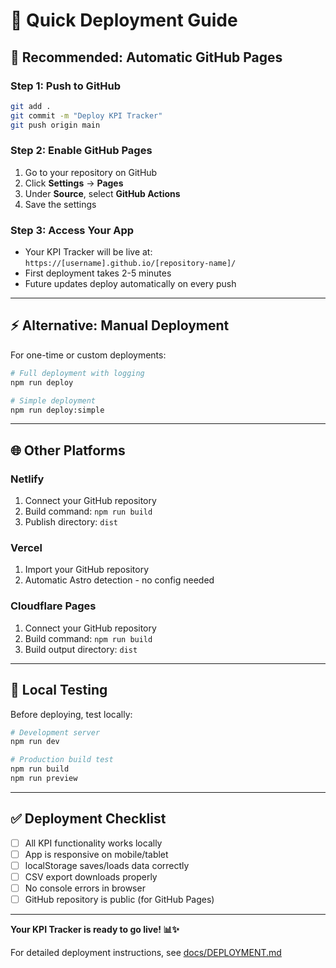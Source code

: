 # 🚀 Quick Deployment Guide

## 🎯 **Recommended: Automatic GitHub Pages**

### Step 1: Push to GitHub
```bash
git add .
git commit -m "Deploy KPI Tracker"
git push origin main
```

### Step 2: Enable GitHub Pages
1. Go to your repository on GitHub
2. Click **Settings** → **Pages**
3. Under **Source**, select **GitHub Actions**
4. Save the settings

### Step 3: Access Your App
- Your KPI Tracker will be live at: `https://[username].github.io/[repository-name]/`
- First deployment takes 2-5 minutes
- Future updates deploy automatically on every push

---

## ⚡ **Alternative: Manual Deployment**

For one-time or custom deployments:

```bash
# Full deployment with logging
npm run deploy

# Simple deployment
npm run deploy:simple
```

---

## 🌐 **Other Platforms**

### Netlify
1. Connect your GitHub repository
2. Build command: `npm run build`
3. Publish directory: `dist`

### Vercel
1. Import your GitHub repository
2. Automatic Astro detection - no config needed

### Cloudflare Pages
1. Connect your GitHub repository  
2. Build command: `npm run build`
3. Build output directory: `dist`

---

## 🔧 **Local Testing**

Before deploying, test locally:

```bash
# Development server
npm run dev

# Production build test
npm run build
npm run preview
```

---

## ✅ **Deployment Checklist**

- [ ] All KPI functionality works locally
- [ ] App is responsive on mobile/tablet
- [ ] localStorage saves/loads data correctly
- [ ] CSV export downloads properly
- [ ] No console errors in browser
- [ ] GitHub repository is public (for GitHub Pages)

---

**Your KPI Tracker is ready to go live! 📊✨**

For detailed deployment instructions, see [docs/DEPLOYMENT.md](docs/DEPLOYMENT.md) 